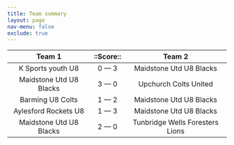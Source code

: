```yaml
---
title: Team summary
layout: page
nav-menu: false
exclude: true
---
```




|         Team 1          |  ::Score::  |             Team 2              |
|:-----------------------:|:-----------:|:-------------------------------:|
|    K Sports youth U8    | 0 &mdash; 3 |     Maidstone Utd U8 Blacks     |
| Maidstone Utd U8 Blacks | 3 &mdash; 0 |      Upchurch Colts United      |
|    Barming U8 Colts     | 1 &mdash; 2 |     Maidstone Utd U8 Blacks     |
|  Aylesford Rockets U8   | 1 &mdash; 3 |     Maidstone Utd U8 Blacks     |
| Maidstone Utd U8 Blacks | 2 &mdash; 0 | Tunbridge Wells Foresters Lions |

 <br /><br /><br />